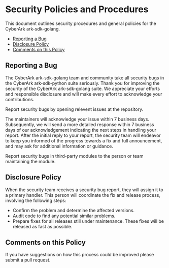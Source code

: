 # Security Policies and Procedures

This document outlines security procedures and general policies for the CyberArk ark-sdk-golang.

* [Reporting a Bug](#reporting-a-bug)
* [Disclosure Policy](#disclosure-policy)
* [Comments on this Policy](#comments-on-this-policy)

## Reporting a Bug

The CyberArk ark-sdk-golang team and community take all security bugs in the CyberArk ark-sdk-python suite seriously.
Thank you for improving the security of the CyberArk ark-sdk-golang suite. We appreciate your efforts and
responsible disclosure and will make every effort to acknowledge your
contributions.

Report security bugs by opening relevent issues at the repository.

The maintainers will acknowledge your issue within 7 business days. Subsequently, we will
send a more detailed response within 7 business days of our acknowledgement indicating
the next steps in handling your report. After the initial reply to your report, the security
team will endeavor to keep you informed of the progress towards a fix and full
announcement, and may ask for additional information or guidance.

Report security bugs in third-party modules to the person or team maintaining
the module.

## Disclosure Policy

When the security team receives a security bug report, they will assign it to a
primary handler. This person will coordinate the fix and release process,
involving the following steps:

* Confirm the problem and determine the affected versions.
* Audit code to find any potential similar problems.
* Prepare fixes for all releases still under maintenance. These fixes will be
  released as fast as possible.

## Comments on this Policy

If you have suggestions on how this process could be improved please submit a
pull request.